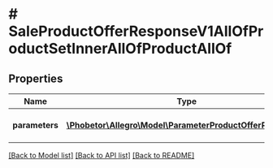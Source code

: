 # # SaleProductOfferResponseV1AllOfProductSetInnerAllOfProductAllOf

## Properties

Name | Type | Description | Notes
------------ | ------------- | ------------- | -------------
**parameters** | [**\Phobetor\Allegro\Model\ParameterProductOfferResponse[]**](ParameterProductOfferResponse.md) | Product parameters in the offer. | [optional]

[[Back to Model list]](../../README.md#models) [[Back to API list]](../../README.md#endpoints) [[Back to README]](../../README.md)
